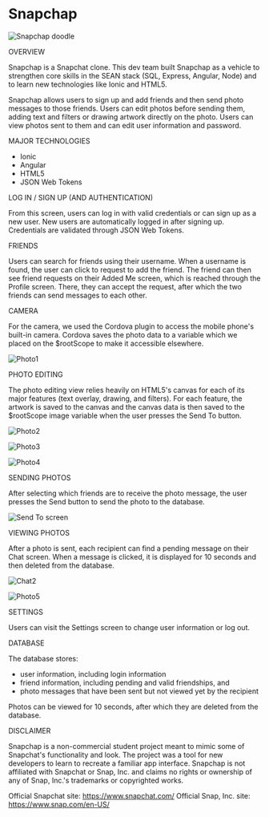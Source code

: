 # Snapchap
![Snapchap doodle](/snapchap/www/img/snapchap-doodle300.png?raw=true "Profile view image")

OVERVIEW

  Snapchap is a Snapchat clone. This dev team built Snapchap as a vehicle to strengthen core skills in the SEAN stack (SQL, Express, Angular, Node) and to learn new technologies like Ionic and HTML5.

  Snapchap allows users to sign up and add friends and then send photo messages to those friends. Users can edit photos before sending them, adding text and filters or drawing artwork directly on the photo. Users can view photos sent to them and can edit user information and password.



MAJOR TECHNOLOGIES
- Ionic
- Angular
- HTML5
- JSON Web Tokens


LOG IN / SIGN UP (AND AUTHENTICATION)

  From this screen, users can log in with valid credentials or can sign up as a new user. New users are automatically logged in after signing up. Credentials are validated through JSON Web Tokens.

  <!-- ![Snapchap icon](/snapchap/www/img/screenshots/login2.png?raw=true "LogInSignUp view icon") -->


FRIENDS

  Users can search for friends using their username. When a username is found, the user can click to request to add the friend. The friend can then see friend requests on their Added Me screen, which is reached through the Profile screen. There, they can accept the request, after which the two friends can send messages to each other.


CAMERA

  For the camera, we used the Cordova plugin to access the mobile phone's built-in camera. Cordova saves the photo data to a variable which we placed on the $rootScope to make it accessible elsewhere.

  ![Photo1](/snapchap/www/img/screenshots/snap1.png?raw=true "Snap1")


PHOTO EDITING

  The photo editing view relies heavily on HTML5's canvas for each of its major features (text overlay, drawing, and filters). For each feature, the artwork is saved to the canvas and the canvas data is then saved to the $rootScope image variable when the user presses the Send To button.

  ![Photo2](/snapchap/www/img/screenshots/snap2.png?raw=true "Snap2")

  ![Photo3](/snapchap/www/img/screenshots/snap3.png?raw=true "Snap3")

  ![Photo4](/snapchap/www/img/screenshots/snap4.png?raw=true "Snap4")


SENDING PHOTOS

  After selecting which friends are to receive the photo message, the user presses the Send button to send the photo to the database.

  ![Send To screen](/snapchap/www/img/screenshots/sendto.png?raw=true "Send To view")


VIEWING PHOTOS

  After a photo is sent, each recipient can find a pending message on their Chat screen. When a message is clicked, it is displayed for 10 seconds and then deleted from the database.

  ![Chat2](/snapchap/www/img/screenshots/chat2.png?raw=true "Chat2")

  ![Photo5](/snapchap/www/img/screenshots/snap5.png?raw=true "Snap5")


SETTINGS

  Users can visit the Settings screen to change user information or log out.


DATABASE

  The database stores:
  - user information, including login information
  - friend information, including pending and valid friendships, and
  - photo messages that have been sent but not viewed yet by the recipient

  Photos can be viewed for 10 seconds, after which they are deleted from the database.


DISCLAIMER

  Snapchap is a non-commercial student project meant to mimic some of Snapchat's functionality and look. The project was a tool for new developers to learn to recreate a familiar app interface. Snapchap is not affiliated with Snapchat or Snap, Inc. and claims no rights or ownership of any of Snap, Inc.'s trademarks or copyrighted works.

  Official Snapchat site: https://www.snapchat.com/
  Official Snap, Inc. site: https://www.snap.com/en-US/
